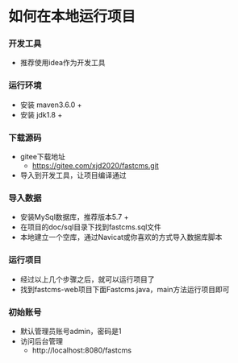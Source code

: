# 如何在本地运行项目

### 开发工具
- 推荐使用idea作为开发工具

### 运行环境
- 安装 maven3.6.0 +
- 安装 jdk1.8 +

### 下载源码
- gitee下载地址
    * https://gitee.com/xjd2020/fastcms.git
- 导入到开发工具，让项目编译通过

### 导入数据
- 安装MySql数据库，推荐版本5.7 + 
- 在项目的doc/sql目录下找到fastcms.sql文件
- 本地建立一个空库，通过Navicat或你喜欢的方式导入数据库脚本

### 运行项目
- 经过以上几个步骤之后，就可以运行项目了
- 找到fastcms-web项目下面Fastcms.java，main方法运行项目即可

### 初始账号
- 默认管理员账号admin，密码是1
- 访问后台管理
    * http://localhost:8080/fastcms 
